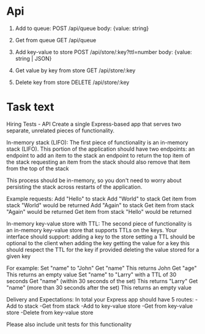 # Api

1. Add to queue:
    POST /api/queue
    body: {value: string}

2. Get from queue
    GET /api/queue

3. Add key-value to store
    POST /api/store/:key?ttl=number
    body: {value: string | JSON}

4. Get value by key from store
    GET /api/store/:key

5. Delete key from store
    DELETE /api/store/:key
# Task text

Hiring Tests - API
Create a single Express-based app that serves two separate, unrelated pieces of functionality.

In-memory stack (LIFO):
The first piece of functionality is an in-memory stack (LIFO). This portion of the application should have two endpoints:
    an endpoint to add an item to the stack
    an endpoint to return the top item of the stack
        requesting an item from the stack should also remove that item from the top of the stack

This process should be in-memory, so you don't need to worry about persisting the stack across restarts of the application.

Example requests:
    Add "Hello" to stack
    Add "World" to stack
    Get item from stack
    "World" would be returned
    Add "Again" to stack
    Get item from stack
    "Again" would be returned
    Get item from stack
    "Hello" would be returned
    
In-memory key-value store with TTL:
The second piece of functionality is an in-memory key-value store that supports TTLs on the keys.
Your interface should support:
    adding a key to the store
        setting a TTL should be optional to the client when adding the key
    getting the value for a key
        this should respect the TTL for the key if provided
    deleting the value stored for a given key

For example:
    Set "name" to "John"
    Get "name"
    This returns John
    Get "age"
    This returns an empty value
    Set "name" to "Larry" with a TTL of 30 seconds
    Get "name" (within 30 seconds of the set)
    This returns "Larry"
    Get "name" (more than 30 seconds after the set)
    This returns an empty value

Delivery and Expectations:
    In total your Express app should have 5 routes:
    -Add to stack
    -Get from stack
    -Add to key-value store
    -Get from key-value store
    -Delete from key-value store

Please also include unit tests for this functionality